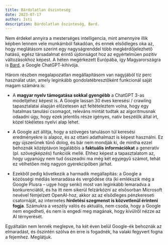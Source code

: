 ```yaml
---
title: Bárdolatlan őszinteség
date: 2023-07-17
author: Isti
description: Bárdolatlan őszinteség, Bard.
---
```

Nem érdekel annyira a mesterséges intelligencia, mint amennyire illik képben lennem vele munkámból fakadóan, és ennek elsődleges oka az, hogy meglátásom szerint egy nagyságrenddel több megkérdőjelezhető hatású, egész társadalmat érintő újdonságot hoz az egyértelműen pozitiv változásokhoz képest. A héten megérkezett Európába, így Magyarországra is [Bard](https://bard.google.com), a Google ChatGPT-kihívója.

Három részben megalapozatlan megállapításom van nagyjából tíz perc használat után, amely leginkább gondolatébresztőként funkcionál saját magam számára is:

- A **magyar nyelv támogatása sokkal gyengébb** a ChatGPT 3-as modelljéhez képest is. A Google lassan 30 éves keresési / crawling tapasztalatai alapján előzetesen azt feltételeztem volna, hogy egy hatalmas tanulási csomagot, releváns mintát tudtak az algoritmusnak odaadni úgy, hogy ezek jelentős része igényes, natív beszélők által írt, közel tökéletes nyelvi alap lehet.

- A Google azt állítja, hogy a szöveges tanuláson túl keresési eredményekre is alapoz, és az ottani adathalmazt is képest használni. Ez egy újszerűnek tűnő dolog, és bár nem mondják ki, de mintha ezzel behoznák középtávon legalábbis a **faktuális információkat** a generatív (pl. szövegképzés) funkciók mellé. Ehhez képest a tapasztalatom az, hogy ugyanúgy nem tud összeadni ma még két egyjegyű számot, tehát ez vélhetően még nagyon gyerekcipőben járhat.

- Ezekből pedig következik a harmadik megállapítás: a Google a közösségi médiás lemaradása és vergődése óta (ki emlékszik még a Google Plusra – ugye hogy senki) most van leginkább lemaradva a konkurenciától, és ha itt nem sikerül felzárkózni az elsősorban Microsoft nevével fémjelzett OpenAI-hoz, akkor az az elsődleges pénzkereseti csatornáját, az internetes **hirdetési szegmenst is közvetlenül érinteni fogja**. Számukra a veszély valós és aktuális, nem csoda, hogy a Google nem engedheti, és nem is engedi meg magának, hogy kívülről nézze az AI térnyerését.

Egyáltalán nem lennék meglepve, ha két éven belül Google-ék behoznák az elmaradást, és őszintén szólva én erre is fogadnék, ha valaki fegyvert fogna a fejemhez. Meglátjuk.
